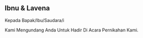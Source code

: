 ## Ibnu & Lavena

Kepada Bapak/Ibu/Saudara/i

Kami Mengundang Anda Untuk Hadir Di Acara Pernikahan Kami.
